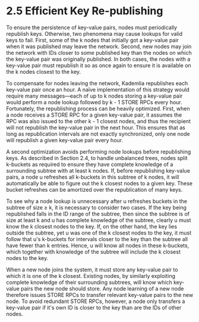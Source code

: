 # 2.5 Efficient Key Re-publishing

To ensure the persistence of key-value pairs, nodes must periodically republish keys. Otherwise, two phenomena may cause lookups for valid keys to fail. First, some of the k nodes that initially got a key-value pair when it was published may leave the network. Second, new nodes may join the network with IDs closer to some published key than the nodes on which the key-value pair was originally published. In both cases, the nodes with a key-value pair must republish it so as once again to ensure it is available on the k nodes closest to the key.

To compensate for nodes leaving the network, Kademlia republishes each key-value pair once an hour. A naïve implementation of this strategy would require many messages—each of up to k nodes storing a key-value pair would perform a node lookup followed by k - 1 STORE RPCs every hour. Fortunately, the republishing process can be heavily optimized. First, when a node receives a STORE RPC for a given key-value pair, it assumes the RPC was also issued to the other k - 1 closest nodes, and thus the recipient will not republish the key-value pair in the next hour. This ensures that as long as republication intervals are not exactly synchronized, only one node will republish a given key-value pair every hour.

A second optimization avoids performing node lookups before republishing keys. As described in Section 2.4, to handle unbalanced trees, nodes split k-buckets as required to ensure they have complete knowledge of a surrounding subtree with at least k nodes. If, before republishing key-value pairs, a node u refreshes all k-buckets in this subtree of k nodes, it will automatically be able to figure out the k closest nodes to a given key. These bucket refreshes can be amortized over the republication of many keys.

To see why a node lookup is unnecessary after u refreshes buckets in the subtree of size ≥ k, it is necessary to consider two cases. If the key being republished falls in the ID range of the subtree, then since the subtree is of size at least k and u has complete knowledge of the subtree, clearly u must know the k closest nodes to the key. If, on the other hand, the key lies outside the subtree, yet u was one of the k closest nodes to the key, it must follow that u's k-buckets for intervals closer to the key than the subtree all have fewer than k entries. Hence, u will know all nodes in these k-buckets, which together with knowledge of the subtree will include the k closest nodes to the key.

When a new node joins the system, it must store any key-value pair to which it is one of the k closest. Existing nodes, by similarly exploiting complete knowledge of their surrounding subtrees, will know which key-value pairs the new node should store. Any node learning of a new node therefore issues STORE RPCs to transfer relevant key-value pairs to the new node. To avoid redundant STORE RPCs, however, a node only transfers a key-value pair if it's own ID is closer to the key than are the IDs of other nodes.